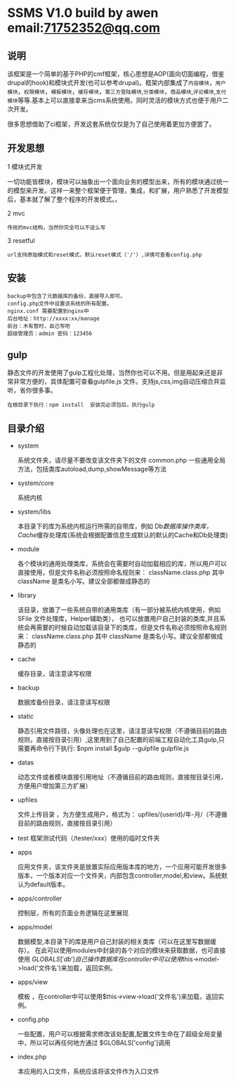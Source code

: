 # SSMS V1.0   build by awen  email:71752352@qq.com

## 说明

   该框架是一个简单的基于PHP的cmf框架，核心思想是AOP(面向切面编程，借鉴drupal的hook)和模块式开发(也可以参考drupal)。框架内部集成了`内容模块`，`用户模块`，`权限模块`，`模板模块`，`缓存模块`，`第三方登陆模块`,`分类模块`，`商品模块`,`评论模块`,`支付模块`等等.基本上可以直接拿来当cms系统使用。同时灵活的模块方式也便于用户二次开发。
   
   很多思想借助了ci框架，开发这套系统仅仅是为了自己使用着更加方便罢了。
	
## 开发思想

1 模块式开发

   一切功能皆模块，模块可以抽象出一个面向业务的模型出来，所有的模块通过统一的模型来开发。这样一来整个框架便于管理，集成，和扩展，用户熟悉了开发模型后，基本就了解了整个程序的开发模式。。

2 mvc 
 
	传统的mvc结构，当然你完全可以不这么写

3 resetful
	
	url支持原始模式和reset模式，默认reset模式（'/'）,详情可查看config.php

## 安装
	
	backup中包含了元数据库的备份，直接导入即可。
	config.php文件中设置该系统的所有配置。
	nginx.conf 需要配置到nginx中
	后台地址：http://xxxx:xx/manage
	前台：木有暂时，自己写吧
	超级管理员：admin 密码：123456

## gulp

静态文件的开发使用了gulp工程化处理，当然你也可以不用。但是用起来还是非常非常方便的，具体配置可查看gulpfile.js 文件。支持js,css,img自动压缩合并监听，省你很多事。
	
	在根目录下执行：npm install  安装完必须包后，执行gulp

## 目录介绍
* system

	系统文件夹，请尽量不要改变该文件夹下的文件
	common.php   一些通用全局方法，包括类库autoload,dump,showMessage等方法

* system/core
	
	系统内核

* system/libs

	本目录下的库为系统内核运行所需的自带库，例如
	Db*数据库操作类库，Cache*缓存处理库(系统会根据配置信息生成默认的默认的Cache和Db处理类)

* module
	
	各个模块的通用处理类库，系统会在需要时自动加载相应的库，所以用户可以直接使用，但是文件名称必须按照命名规则来：
	className.class.php 其中 className 是类名小写。建议全部都做成静态的

* library
	
	该目录，放置了一些系统自带的通用类库（有一部分被系统内核使用，例如SFile 文件处理库，Helper辅助类），
	也可以放置用户自己封装的类库,并且系统会再需要的时候自动加载该目录下的类库，但是文件名称必须按照命名规则来：
	className.class.php 其中 className 是类名小写。建议全部都做成静态的
* cache

	缓存目录，请注意读写权限
	
* backup

	数据库备份目录，请注意读写权限

* static

	静态引用文件路径，头像处理也在这里，请注意读写权限（不遵循目前的路由规则，直接按目录引用）,这里用到了自己配置的前端工程自动化工具gulp,只需要再命令行下执行:
		$npm install
		$gulp --gulpfile gulpfile.js

* datas

	动态文件或者模块直接引用地址（不遵循目前的路由规则，直接按目录引用，方便用户增加第三方扩展）

* upfiles

	文件上传目录 ，为方便生成用户，格式为： upfiles/{userid}/年-月/（不遵循目前的路由规则，直接按目录引用）

* test
	框架测试代码（/tester/xxx）使用的临时文件夹

* apps 

	应用文件夹，该文件夹是放置实际应用版本库的地方，一个应用可能开发很多版本，一个版本对应一个文件夹，内部包含controller,model,和view。系统默认为default版本。
	
* apps/controller

	控制层，所有的页面业务逻辑在这里展现

* apps/model

	数据模型,本目录下的库是用户自己封装的相关类库（可以在这里写数据缓存）。
	在此可以使用modules中封装的各个对应的模块来获取数据，也可直接使用 $GLOBALS['db']自己操作数据库
	在controller中可以使用$this->model->load('文件名')来加载，返回实例。

* apps/view

	模板 ，在controller中可以使用$this->view->load('文件名')来加载，返回实例。
	
* config.php

	一些配置，用户可以根据需求修改该处配置,配置文件生命在了超级全局变量中，所以可以再任何地方通过 $GLOBALS['config']调用
	
* index.php

	本应用的入口文件，系统应该将该文件作为入口文件